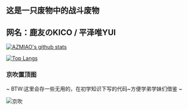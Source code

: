 ## 这是一只废物中的战斗废物

## 网名：鹿友のKICO / 平泽唯YUI
[![AZMIAO's github stats](https://github-readme-stats.vercel.app/api?username=azmiao&theme=buefy)](https://github.com/azmiao/github-readme-stats)

[![Top Langs](https://github-readme-stats.vercel.app/api/top-langs/?username=azmiao)](https://github.com/azmiao/github-readme-stats)

### 京吹置顶图
~ BTW:这里会存一些无用的，在初学知识下写的代码~方便学弟学妹们借鉴 ~

![京吹](https://cdn.jsdelivr.net/gh/azmiao/picture-bed/img/1624068645766.png)
